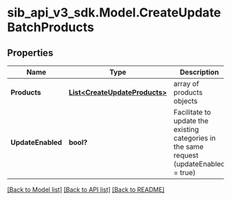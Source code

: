 # sib_api_v3_sdk.Model.CreateUpdateBatchProducts
## Properties

Name | Type | Description | Notes
------------ | ------------- | ------------- | -------------
**Products** | [**List&lt;CreateUpdateProducts&gt;**](CreateUpdateProducts.md) | array of products objects | 
**UpdateEnabled** | **bool?** | Facilitate to update the existing categories in the same request (updateEnabled &#x3D; true) | [optional] 

[[Back to Model list]](../README.md#documentation-for-models) [[Back to API list]](../README.md#documentation-for-api-endpoints) [[Back to README]](../README.md)

